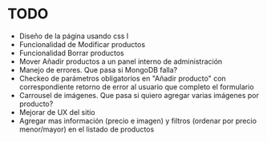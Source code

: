 # TODO

- Diseño de la página usando css I
- Funcionalidad de Modificar productos
- Funcionalidad Borrar productos
- Mover Añadir productos a un panel interno de administración
- Manejo de errores. Que pasa si MongoDB falla?
- Checkeo de parámetros obligatorios en "Añadir producto" con correspondiente
retorno de error al usuario que completo el formulario
- Carrousel de imágenes. Que pasa si quiero agregar varias imágenes por
producto?
- Mejorar de UX del sitio
- Agregar mas información (precio e imagen) y filtros (ordenar por precio menor/mayor) en el listado de productos
